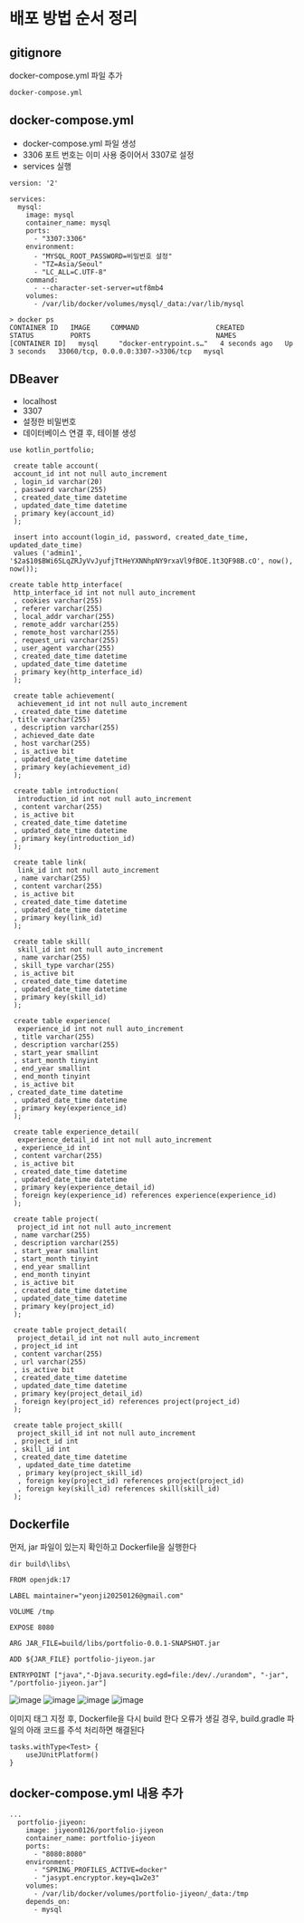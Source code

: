# 배포 방법 순서 정리

## gitignore
docker-compose.yml 파일 추가
```
docker-compose.yml
```

## docker-compose.yml
- docker-compose.yml 파일 생성
- 3306 포트 번호는 이미 사용 중이어서 3307로 설정
- services 실행
```
version: '2'

services:
  mysql:
    image: mysql
    container_name: mysql
    ports:
      - "3307:3306"
    environment:
      - "MYSQL_ROOT_PASSWORD=비밀번호 설정"
      - "TZ=Asia/Seoul"
      - "LC_ALL=C.UTF-8"
    command:
      - --character-set-server=utf8mb4
    volumes:
      - /var/lib/docker/volumes/mysql/_data:/var/lib/mysql
```
```
> docker ps
CONTAINER ID   IMAGE     COMMAND                   CREATED         STATUS         PORTS                               NAMES
[CONTAINER ID]   mysql     "docker-entrypoint.s…"   4 seconds ago   Up 3 seconds   33060/tcp, 0.0.0.0:3307->3306/tcp   mysql
```

## DBeaver
- localhost
- 3307
- 설정한 비밀번호
- 데이터베이스 연결 후, 테이블 생성
```
use kotlin_portfolio;

 create table account(
 account_id int not null auto_increment
 , login_id varchar(20)
 , password varchar(255)
 , created_date_time datetime
 , updated_date_time datetime
 , primary key(account_id)
 );

 insert into account(login_id, password, created_date_time, updated_date_time)
 values ('admin1', '$2a$10$BWi6SLqZRJyVvJyufjTtHeYXNNhpNY9rxaVl9fBOE.1t3QF98B.cO', now(), now());

create table http_interface(
 http_interface_id int not null auto_increment
 , cookies varchar(255)
 , referer varchar(255)
 , local_addr varchar(255)
 , remote_addr varchar(255)
 , remote_host varchar(255)
 , request_uri varchar(255)
 , user_agent varchar(255)
 , created_date_time datetime
 , updated_date_time datetime
 , primary key(http_interface_id)
 );

 create table achievement(
  achievement_id int not null auto_increment
 , created_date_time datetime
, title varchar(255)
 , description varchar(255)
 , achieved_date date
 , host varchar(255)
 , is_active bit
 , updated_date_time datetime
 , primary key(achievement_id)
 );

 create table introduction(
  introduction_id int not null auto_increment
 , content varchar(255)
 , is_active bit
 , created_date_time datetime
 , updated_date_time datetime
 , primary key(introduction_id)
 );

 create table link(
  link_id int not null auto_increment
 , name varchar(255)
 , content varchar(255)
 , is_active bit
 , created_date_time datetime
 , updated_date_time datetime
 , primary key(link_id)
 );

 create table skill(
  skill_id int not null auto_increment
 , name varchar(255)
 , skill_type varchar(255)
 , is_active bit
 , created_date_time datetime
 , updated_date_time datetime
 , primary key(skill_id)
 );

 create table experience(
  experience_id int not null auto_increment
 , title varchar(255)
 , description varchar(255)
 , start_year smallint
 , start_month tinyint
 , end_year smallint
 , end_month tinyint
 , is_active bit
, created_date_time datetime
 , updated_date_time datetime
 , primary key(experience_id)
 );

 create table experience_detail(
  experience_detail_id int not null auto_increment
 , experience_id int
 , content varchar(255)
 , is_active bit
 , created_date_time datetime
 , updated_date_time datetime
 , primary key(experience_detail_id)
 , foreign key(experience_id) references experience(experience_id)
 );

 create table project(
  project_id int not null auto_increment
 , name varchar(255)
 , description varchar(255)
 , start_year smallint
 , start_month tinyint
 , end_year smallint
 , end_month tinyint
 , is_active bit
 , created_date_time datetime
 , updated_date_time datetime
 , primary key(project_id)
 );

 create table project_detail(
  project_detail_id int not null auto_increment
 , project_id int
 , content varchar(255)
 , url varchar(255)
 , is_active bit
 , created_date_time datetime
 , updated_date_time datetime
 , primary key(project_detail_id)
 , foreign key(project_id) references project(project_id)
 );

 create table project_skill(
  project_skill_id int not null auto_increment
 , project_id int
 , skill_id int
 , created_date_time datetime
  , updated_date_time datetime
  , primary key(project_skill_id)
  , foreign key(project_id) references project(project_id)
  , foreign key(skill_id) references skill(skill_id)
 );
```

## Dockerfile
먼저, jar 파일이 있는지 확인하고 Dockerfile을 실행한다
```
dir build\libs\
```
```
FROM openjdk:17

LABEL maintainer="yeonji20250126@gmail.com"

VOLUME /tmp

EXPOSE 8080

ARG JAR_FILE=build/libs/portfolio-0.0.1-SNAPSHOT.jar

ADD ${JAR_FILE} portfolio-jiyeon.jar

ENTRYPOINT ["java","-Djava.security.egd=file:/dev/./urandom", "-jar", "/portfolio-jiyeon.jar"]
```

![image](https://github.com/user-attachments/assets/01dd2654-e11f-4373-88a9-375e952b4f1f)
![image](https://github.com/user-attachments/assets/87f65a8c-ae96-4367-bd7b-00c21cd7ed61)
![image](https://github.com/user-attachments/assets/e8eac88b-c4a6-4877-ab59-d2035ac1b6ec)
![image](https://github.com/user-attachments/assets/8caaf2a2-d4d3-4aa3-9c92-a9a9b8398b84)

이미지 태그 지정 후, Dockerfile을 다시 build 한다
오류가 생길 경우, build.gradle 파일의 아래 코드를 주석 처리하면 해결된다
```
tasks.withType<Test> {
	useJUnitPlatform()
}
```

## docker-compose.yml 내용 추가
```
...
  portfolio-jiyeon:
    image: jiyeon0126/portfolio-jiyeon
    container_name: portfolio-jiyeon
    ports:
      - "8080:8080"
    environment:
      - "SPRING_PROFILES_ACTIVE=docker"
      - "jasypt.encryptor.key=q1w2e3"
    volumes:
      - /var/lib/docker/volumes/portfolio-jiyeon/_data:/tmp
    depends_on:
      - mysql
```
